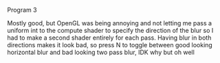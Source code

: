 Program 3

Mostly good, but OpenGL was being annoying and not letting me pass a uniform int to the compute shader to specify the direction of the blur so I had to make a second shader entirely for each pass. Having blur in both directions makes it look bad, so press N to toggle between good looking horizontal blur and bad looking two pass blur, IDK why but oh well